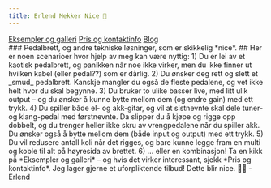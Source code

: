 ```yaml
---
title: Erlend Mekker Nice 💫
---
```

<div class="navigation-links">
<a href="https://erlendmekkernice.cool/eksempler_og_galleri">Eksempler og galleri</a>
<a href="https://erlendmekkernice.cool/pris_og_kontaktinfo">Pris og kontaktinfo</a>
<a href="https://havn.blog">Blog</a>
</div>
### Pedalbrett, og andre tekniske løsninger, som er skikkelig *nice*.
## Her er noen scenarioer hvor hjelp av meg kan være nyttig:
1) Du er lei av et kaotisk pedalbrett, og panikken når noe ikke virker, men du ikke finner ut hvilken kabel (eller pedal??) som er dårlig.
2) Du ønsker deg rett og slett et _smud_ pedalbrett. Kanskje mangler du også de fleste pedalene, og vet ikke helt hvor du skal begynne.
3) Du bruker to ulike basser live, med litt ulik output – og du ønsker å kunne bytte mellom dem (og endre gain) med ett trykk.
4) Du spiller både el- og akk-gitar, og vil at sistnevnte skal dele tuner- og klang-pedal med førstnevnte. Da slipper du å kjøpe og rigge opp dobbelt, og du trenger heller ikke skru av vrengpedalene når du spiller akk. Du ønsker også å bytte mellom dem (både input og output) med ett trykk.
5) Du vil redusere antall koli når det rigges, og bare kunne legge fram en multi og koble til alt på høyresida av brettet.
6) … eller en kombinasjon!
Ta en kikk på *Eksempler og galleri* – og hvis det virker interessant, sjekk *Pris og kontaktinfo*. Jeg lager gjerne et uforpliktende tilbud!
Dette blir nice. 👌🏻
-Erlend